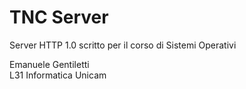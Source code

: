# TNC Server

Server HTTP 1.0 scritto per il corso di Sistemi Operativi

Emanuele Gentiletti  
L31 Informatica Unicam
